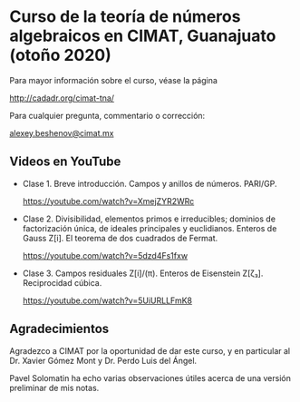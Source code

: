 # Curso de la teoría de números algebraicos en CIMAT, Guanajuato (otoño 2020)

Para mayor información sobre el curso, véase la página

http://cadadr.org/cimat-tna/


Para cualquier pregunta, commentario o corrección:

alexey.beshenov@cimat.mx


## Videos en YouTube

* Clase 1. Breve introducción. Campos y anillos de números. PARI/GP.

  https://youtube.com/watch?v=XmejZYR2WRc

* Clase 2. Divisibilidad, elementos primos e irreducibles;
  dominios de factorización única, de ideales principales y euclidianos.
  Enteros de Gauss Z[i]. El teorema de dos cuadrados de Fermat.

  https://youtube.com/watch?v=5dzd4Fs1fxw

* Clase 3. Campos residuales Z[i]/(π). Enteros de Eisenstein Z[ζ₃].
  Reciprocidad cúbica.

  https://youtube.com/watch?v=5UiURLLFmK8


## Agradecimientos

Agradezco a CIMAT por la oportunidad de dar este curso, y en particular al
Dr. Xavier Gómez Mont y Dr. Perdo Luis del Ángel.

Pavel Solomatin ha echo varias observaciones útiles acerca de una versión
preliminar de mis notas.
